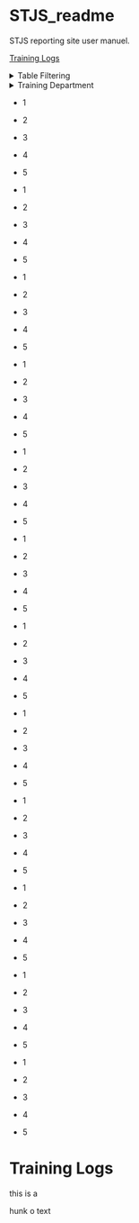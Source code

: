 # STJS_readme
STJS reporting site user manuel. 

[Training Logs](.#training-logs)


<details><summary>Table Filtering</summary>
<p>

### date filtering

`01012018..` find all dates from 01/01/2018 and onwards

`..01012018` find all dates before and until 01/01/2018

`01012018..05012018` find all dates from 01/01/2018 until 05/01/2018


### number filtering

`1..3` include all numbers between 1 and 3

`>3` find all numbers bigger than or equal to 3

`<3` find all numbers smaller than or equal to 3

### string filtering

string filtering is always case insensitive

`ana|bo|steve` look for all occurences of 'bo' and 'ana' and 'steve'



</p>
</details>


<details><summary>Training Department</summary>
<p>



</p>
</details>

* 1
* 2
* 3
* 4
* 5



* 1
* 2
* 3
* 4
* 5



* 1
* 2
* 3
* 4
* 5



* 1
* 2
* 3
* 4
* 5


* 1
* 2
* 3
* 4
* 5



* 1
* 2
* 3
* 4
* 5



* 1
* 2
* 3
* 4
* 5



* 1
* 2
* 3
* 4
* 5



* 1
* 2
* 3
* 4
* 5



* 1
* 2
* 3
* 4
* 5



* 1
* 2
* 3
* 4
* 5



* 1
* 2
* 3
* 4
* 5



# Training Logs

this is a

hunk o text


